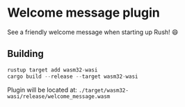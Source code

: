 # Welcome message plugin

See a friendly welcome message when starting up Rush! 😄

## Building

```rs
rustup target add wasm32-wasi
cargo build --release --target wasm32-wasi
```

Plugin will be located at: `./target/wasm32-wasi/release/welcome_message.wasm`
